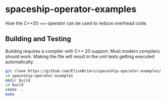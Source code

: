 # spaceship-operator-examples
How the C++20 `<=>` operator can be used to reduce overhead code.


## Building and Testing
Building requires a compiler with C++ 20 support. Most modern compilers should work. Making the file will result in the unit tests getting executed automatically.
```bash
git clone https://github.com/EliseBriers/spaceship-operator-examples/
cd spaceship-operator-examples
mkdir build
cd build
cmake ..
make
```

